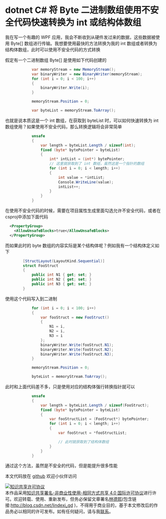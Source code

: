 # dotnet C# 将 Byte 二进制数组使用不安全代码快速转换为 int 或结构体数组

我在写一个有趣的 WPF 应用，我会不断收到从硬件发过来的数据，这些数据被使用 Byte[] 数组进行传输。我想要使用最快的方法转换为我的 int 数组或者转换为结构体数组，此时可以使用不安全代码的方式转换

<!--more-->
<!-- 发布 -->

假定有一个二进制数组 Byte[] 是使用如下代码创建的

```csharp
            var memoryStream = new MemoryStream();
            var binaryWriter = new BinaryWriter(memoryStream);
            for (int i = 0; i < 100; i++)
            {
                binaryWriter.Write(i);
            }

            memoryStream.Position = 0;

            var byteList = memoryStream.ToArray();
```

也就是说本质这是一个 int 数组，在获取到 byteList 时，可以如何快速转换为 int 数组使用？如果使用不安全代码，那么转换逻辑将会非常简单

```csharp
            unsafe
            {
                var length = byteList.Length / sizeof(int);
                fixed (byte* bytePointer = byteList)
                {
                    int* intList = (int*) bytePointer;
                    // 这里就获取到了 int 数组，虽然这是一个指针的数组
                    for (int i = 0; i < length; i++)
                    {
                        int value = *intList;
                        Console.WriteLine(value);
                        intList++;
                    }
                }
            }
```

在使用不安全代码的时候，需要在项目属性生成里面勾选允许不安全代码，或者在csproj中添加下面代码

```xml
  <PropertyGroup>
    <AllowUnsafeBlocks>true</AllowUnsafeBlocks>
  </PropertyGroup>
```

而如果此时的 byte 数组的内容实际是某个结构体呢？例如我有一个结构体定义如下

```csharp
        [StructLayout(LayoutKind.Sequential)]
        struct FooStruct
        {
            public int N1 { get; set; }
            public int N2 { get; set; }
            public int N3 { get; set; }
        }
```

使用这个代码写入到二进制

```csharp
            for (int i = 0; i < 100; i++)
            {
                var fooStruct = new FooStruct()
                {
                    N1 = i,
                    N2 = i,
                    N3 = i
                };
                binaryWriter.Write(fooStruct.N1);
                binaryWriter.Write(fooStruct.N2);
                binaryWriter.Write(fooStruct.N3);
            }

            memoryStream.Position = 0;

            byteList = memoryStream.ToArray();
```

此时和上面代码差不多，只是使用对应的结构体强行转换指针就可以

```csharp
            unsafe
            {
                var length = byteList.Length / sizeof(FooStruct);
                fixed (byte* bytePointer = byteList)
                {
                    var fooStructList = (FooStruct*) bytePointer;
                    for (int i = 0; i < length; i++)
                    {
                        var fooStruct = *fooStructList;

                        // 此时就获取到了结构体数组
                    }
                }
            }
```

通过这个方法，虽然是不安全的代码，但是能提升很多性能

本文代码放在 [github](https://github.com/lindexi/lindexi_gd/tree/f897f444/LawdalenaLifearjanugear ) 欢迎小伙伴访问


<a rel="license" href="http://creativecommons.org/licenses/by-nc-sa/4.0/"><img alt="知识共享许可协议" style="border-width:0" src="https://licensebuttons.net/l/by-nc-sa/4.0/88x31.png" /></a><br />本作品采用<a rel="license" href="http://creativecommons.org/licenses/by-nc-sa/4.0/">知识共享署名-非商业性使用-相同方式共享 4.0 国际许可协议</a>进行许可。欢迎转载、使用、重新发布，但务必保留文章署名[林德熙](http://blog.csdn.net/lindexi_gd)(包含链接:http://blog.csdn.net/lindexi_gd )，不得用于商业目的，基于本文修改后的作品务必以相同的许可发布。如有任何疑问，请与我[联系](mailto:lindexi_gd@163.com)。
